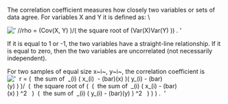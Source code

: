 The correlation coefficient measures how closely two variables or sets
of data agree. For variables X and Y it is defined as: \\

![' //rho = (Cov(X, Y) )/( the square root of (Var(X)Var(Y)
)) . '](../dictionary/equation_images/3590.1..png)

If it is equal to 1 or -1, the two variables have a straight-line
relationship. If it is equal to zero, then the two variables are
uncorrelated (not necessarily independent).

For two samples of equal size x~i~, y~i~, the correlation coefficient is
!['  r = (  the sum of  \_(i) ( x\_(i)  - (bar)(x) )( y\_(i) - (bar)(y) ) )/  (  the square root of (  (  the sum of  \_(i) ( x\_(i) - (bar)(x) ) \^2   )  (  the sum of  \_(i) ( y\_(i) - (bar)(y) ) \^2   ) )
) .  '](../dictionary/equation_images/3590.2..png)
